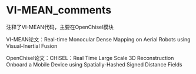# VI-MEAN_comments
注释了VI-MEAN代码，主要在OpenChisel模块

VI-MEAN论文：Real-time Monocular Dense Mapping on Aerial Robots using Visual-Inertial Fusion

OpenChisel论文：CHISEL：Real Time Large Scale 3D Reconstruction Onboard a Mobile Device using Spatially-Hashed Signed Distance Fields
